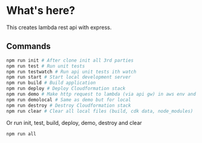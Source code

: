 # What's here?

This creates lambda rest api with express.

## Commands

```bash
npm run init # After clone init all 3rd parties
npm run test # Run unit tests
npm run testwatch # Run api unit tests ith watch
npm run start # Start local development server
npm run build # Build application
npm run deploy # Deploy Cloudformation stack
npm run demo # Make http request to lambda (via api gw) in aws env and display response
npm run demolocal # Same as demo but for local
npm run destroy # Destroy Cloudformation stack
npm run clear # Clear all local files (build, cdk data, node_modules)
```

Or run init, test, build, deploy, demo, destroy and clear

```bash
npm run all
```